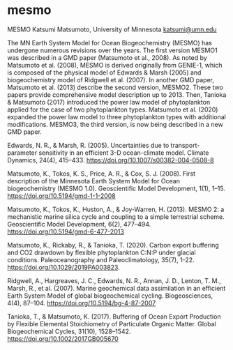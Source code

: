 # mesmo
MESMO 
Katsumi Matsumoto, University of Minnesota
katsumi@umn.edu

The MN Earth System Model for Ocean Biogeochemistry (MESMO) has undergone numerous revisions over the years. The first version MESMO1 was described in a GMD paper (Matsumoto et al., 2008). As noted by Matsumoto et al. (2008), MESMO is derived originally from GENIE-1, which is composed of the physical model of Edwards & Marsh (2005) and biogeochemistry model of Ridgwell et al. (2007). In another GMD paper, Matsumoto et al. (2013) describe the second version, MESMO2. These two papers provide comprehensive model description up to 2013. Then, Tanioka & Matsumoto (2017) introduced the power law model of phytoplankton applied for the case of two phytoplankton types. Matsumoto et al. (2020) expanded the power law model to three phytoplankton types with additional modifications. MESMO3, the third version, is now being described in a new GMD paper.


Edwards, N. R., & Marsh, R. (2005). Uncertainties due to transport-parameter sensitivity in an efficient 3-D ocean-climate model. Climate Dynamics, 24(4), 415–433. https://doi.org/10.1007/s00382-004-0508-8

Matsumoto, K., Tokos, K. S., Price, A. R., & Cox, S. J. (2008). First description of the Minnesota Earth System Model for Ocean biogeochemistry (MESMO 1.0). Geoscientific Model Development, 1(1), 1–15. https://doi.org/10.5194/gmd-1-1-2008

Matsumoto, K., Tokos, K., Huston, A., & Joy-Warren, H. (2013). MESMO 2: a mechanistic marine silica cycle and coupling to a simple terrestrial scheme. Geoscientific Model Development, 6(2), 477–494. https://doi.org/10.5194/gmd-6-477-2013

Matsumoto, K., Rickaby, R., & Tanioka, T. (2020). Carbon export buffering and CO2 drawdown by flexible phytoplankton C:N:P under glacial conditions. Paleoceanography and Paleoclimatology, 35(7), 1-22. https://doi.org/10.1029/2019PA003823.

Ridgwell, A., Hargreaves, J. C., Edwards, N. R., Annan, J. D., Lenton, T. M., Marsh, R., et al. (2007). Marine geochemical data assimilation in an efficient Earth System Model of global biogeochemical cycling. Biogeosciences, 4(4), 87–104. https://doi.org/10.5194/bg-4-87-2007

Tanioka, T., & Matsumoto, K. (2017). Buffering of Ocean Export Production by Flexible Elemental Stoichiometry of Particulate Organic Matter. Global Biogeochemical Cycles, 31(10), 1528–1542. https://doi.org/10.1002/2017GB005670
